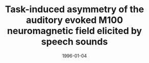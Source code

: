 ---
title: "Task-induced asymmetry of the auditory evoked M100 neuromagnetic field elicited by speech sounds"
collection: publications
permalink: /publication/1996_task-induced-asymmetry-of-the-auditory-evoked-m100
date: 1996-01-04
year: 1996
venue: 'Cognitive Brain Research'
authors: 'Poeppel D, Yellin E, Phillips C, Roberts TPL, Rowley HA, Wexler K, Marantz A'
number: '6'
citation: 'Poeppel D, Yellin E, Phillips C, Roberts TPL, Rowley HA, Wexler K, Marantz A (1996). Task-induced asymmetry of the auditory evoked M100 neuromagnetic field elicited by speech sounds. Cognitive Brain Research.'
category: 'article'
---